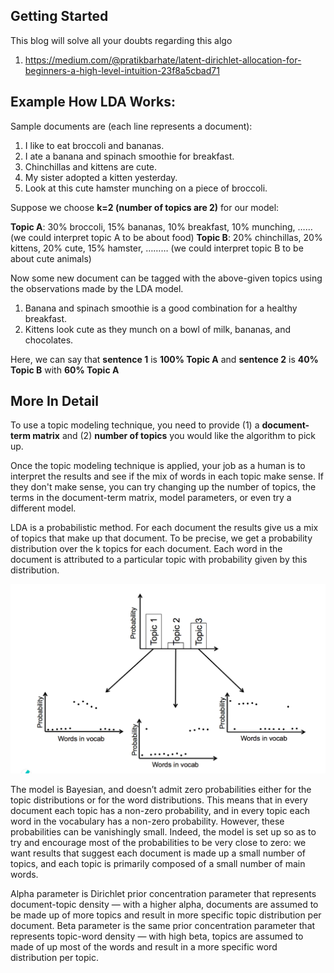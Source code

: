 ## Getting Started
This blog will solve all your doubts regarding this algo
1. https://medium.com/@pratikbarhate/latent-dirichlet-allocation-for-beginners-a-high-level-intuition-23f8a5cbad71

## Example How LDA Works:
Sample documents are (each line represents a document):
1. I like to eat broccoli and bananas.
2. I ate a banana and spinach smoothie for breakfast.
3. Chinchillas and kittens are cute.
4. My sister adopted a kitten yesterday.
5. Look at this cute hamster munching on a piece of broccoli.

Suppose we choose **k=2 (number of topics are 2)** for our model:

**Topic A**: 30% broccoli, 15% bananas, 10% breakfast, 10% munching, …… (we could interpret topic A to be about food)
**Topic B**: 20% chinchillas, 20% kittens, 20% cute, 15% hamster, ……… (we could interpret topic B to be about cute animals)

Now some new document can be tagged with the above-given topics using the observations made by the LDA model.
1. Banana and spinach smoothie is a good combination for a healthy breakfast.
2. Kittens look cute as they munch on a bowl of milk, bananas, and chocolates.

Here, we can say that **sentence 1** is **100% Topic A** and **sentence 2** is **40% Topic B** with **60% Topic A**

## More In Detail

To use a topic modeling technique, you need to provide (1) a **document-term matrix** and (2) **number of topics**  you would like the algorithm to pick up.

Once the topic modeling technique is applied, your job as a human is to interpret the results and see if the mix of words in each topic make sense. If they don't make sense, you can try changing up the number of topics, the terms in the document-term matrix, model parameters, or even try a different model.

LDA is a probabilistic method. For each document the results give us a mix of topics that make up that document. To be precise, we get a probability distribution over the k topics for each document. Each word in the document is attributed to a particular topic with probability given by this distribution.

![LDA DIAGRAM](lda.png)

The model is Bayesian, and doesn’t admit zero probabilities either for the topic distributions or for the word distributions. This means that in every document each topic has a non-zero probability, and in every topic each word in the vocabulary has a non-zero probability. However, these probabilities can be vanishingly small. Indeed, the model is set up so as to try and encourage most of the probabilities to be very close to zero: we want results that suggest each document is made up a small number of topics, and each topic is primarily composed of a small number of main words.


Alpha parameter is Dirichlet prior concentration parameter that represents document-topic density — with a higher alpha, documents are assumed to be made up of more topics and result in more specific topic distribution per document.
Beta parameter is the same prior concentration parameter that represents topic-word density — with high beta, topics are assumed to made of up most of the words and result in a more specific word distribution per topic.
